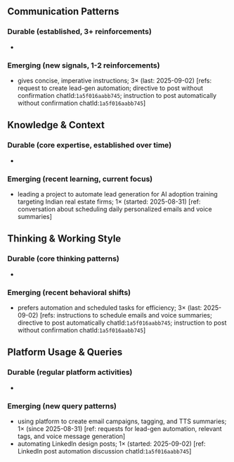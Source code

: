 ## Communication Patterns
### Durable (established, 3+ reinforcements)
-

### Emerging (new signals, 1-2 reinforcements)
- gives concise, imperative instructions; 3× (last: 2025-09-02) [refs: request to create lead-gen automation; directive to post without confirmation chatId:`1a5f016aabb745`; instruction to post automatically without confirmation chatId:`1a5f016aabb745`]

## Knowledge & Context
### Durable (core expertise, established over time)
-

### Emerging (recent learning, current focus)
- leading a project to automate lead generation for AI adoption training targeting Indian real estate firms; 1× (started: 2025-08-31) [ref: conversation about scheduling daily personalized emails and voice summaries]

## Thinking & Working Style
### Durable (core thinking patterns)
-

### Emerging (recent behavioral shifts)
- prefers automation and scheduled tasks for efficiency; 3× (last: 2025-09-02) [refs: instructions to schedule emails and voice summaries; directive to post automatically chatId:`1a5f016aabb745`; instruction to post without confirmation chatId:`1a5f016aabb745`]

## Platform Usage & Queries
### Durable (regular platform activities)
-

### Emerging (new query patterns)
- using platform to create email campaigns, tagging, and TTS summaries; 1× (since 2025-08-31) [ref: requests for lead-gen automation, relevant tags, and voice message generation]
- automating LinkedIn design posts; 1× (started: 2025-09-02) [ref: LinkedIn post automation discussion chatId:`1a5f016aabb745`]